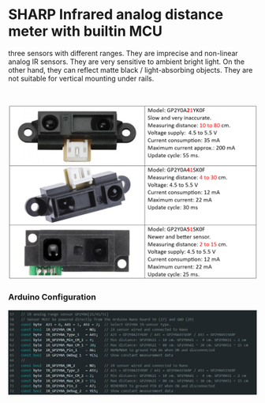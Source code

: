 # SHARP Infrared analog distance meter with builtin MCU
three sensors with different ranges. They are imprecise and non-linear analog IR sensors. 
They are very sensitive to ambient bright light. On the other hand, they can reflect matte black / light-absorbing objects. 
They are not suitable for vertical mounting under rails.

<br/>

![](/image/GP2Y0AXXYY0F.png)


### Arduino Configuration

![](/image/Arduino-configuration.png)

